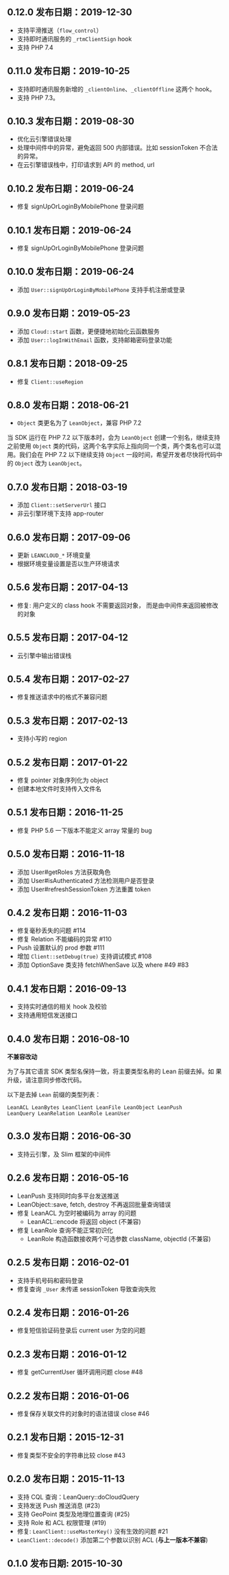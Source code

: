 
0.12.0 发布日期：2019-12-30
----

* 支持平滑推送（`flow_control`）
* 支持即时通讯服务的 `_rtmClientSign` hook
* 支持 PHP 7.4

0.11.0 发布日期：2019-10-25
----

* 支持即时通讯服务新增的 `_clientOnline`、`_clientOffline` 这两个 hook。
* 支持 PHP 7.3。

0.10.3 发布日期：2019-08-30
----

* 优化云引擎错误处理
* 处理中间件中的异常，避免返回 500 内部错误。比如 sessionToken 不合法的异常。
* 在云引擎错误栈中，打印请求到 API 的 method, url

0.10.2 发布日期：2019-06-24
----

* 修复 signUpOrLoginByMobilePhone 登录问题

0.10.1 发布日期：2019-06-24
----

* 修复 signUpOrLoginByMobilePhone 登录问题

0.10.0 发布日期：2019-06-24
----

- 添加 `User::signUpOrLoginByMobilePhone` 支持手机注册或登录

0.9.0 发布日期：2019-05-23
----

- 添加 `Cloud::start` 函数，更便捷地初始化云函数服务
- 添加 `User::logInWithEmail` 函数，支持邮箱密码登录功能

0.8.1 发布日期：2018-09-25
----

- 修复 `Client::useRegion`

0.8.0 发布日期：2018-06-21
----

- `Object` 类更名为了 `LeanObject`，兼容 PHP 7.2

当 SDK 运行在 PHP 7.2 以下版本时，会为 `LeanObject` 创建一个别名，继续支持之前使用 `Object` 类的代码，这两个名字实际上指向同一个类，两个类名也可以混用。我们会在 PHP 7.2 以下继续支持 `Object` 一段时间，希望开发者尽快将代码中的 `Object` 改为 `LeanObject`。

0.7.0 发布日期：2018-03-19
----

* 添加 `Client::setServerUrl` 接口
* 非云引擎环境下支持 app-router

0.6.0 发布日期：2017-09-06
----

* 更新 `LEANCLOUD_*` 环境变量
* 根据环境变量设置是否以生产环境请求

0.5.6 发布日期：2017-04-13
----

* 修复: 用户定义的 class hook 不需要返回对象，
    而是由中间件来返回被修改的对象

0.5.5 发布日期：2017-04-12
----

* 云引擎中输出错误栈

0.5.4 发布日期：2017-02-27
----

* 修复推送请求中的格式不兼容问题

0.5.3 发布日期：2017-02-13
----

* 支持小写的 region

0.5.2 发布日期：2017-01-22
----

* 修复 pointer 对象序列化为 object
* 创建本地文件时支持传入文件名

0.5.1 发布日期：2016-11-25
----

* 修复 PHP 5.6 一下版本不能定义 array 常量的 bug

0.5.0 发布日期：2016-11-18
----

* 添加 User#getRoles 方法获取角色
* 添加 User#isAuthenticated 方法检测用户是否登录
* 添加 User#refreshSessionToken 方法重置 token

0.4.2 发布日期：2016-11-03
----

* 修复毫秒丢失的问题 #114
* 修复 Relation 不能编码的异常 #110
* Push 设置默认的 prod 参数 #111
* 增加 `Client::setDebug(true)` 支持调试模式 #108
* 添加 OptionSave 类支持 fetchWhenSave 以及 where #49 #83

0.4.1 发布日期：2016-09-13
----

* 支持实时通信的相关 hook 及校验
* 支持通用短信发送接口

0.4.0 发布日期：2016-08-10
----

**不兼容改动**

为了与其它语言 SDK 类型名保持一致，将主要类型名称的 Lean 前缀去掉。如
果升级，请注意同步修改代码。

以下是去掉 `Lean` 前缀的类型列表：

```
LeanACL LeanBytes LeanClient LeanFile LeanObject LeanPush
LeanQuery LeanRelation LeanRole LeanUser
```

0.3.0 发布日期：2016-06-30
----

* 支持云引擎，及 Slim 框架的中间件

0.2.6 发布日期：2016-05-16
----

* LeanPush 支持同时向多平台发送推送
* LeanObject::save, fetch, destroy 不再返回批量查询错误
* 修复 LeanACL 为空时被编码为 array 的问题
  - LeanACL::encode 将返回 object (不兼容)
* 修复 LeanRole 查询不能正常初识化
  - LeanRole 构造函数接收两个可选参数 className, objectId (不兼容)

0.2.5 发布日期：2016-02-01
----
* 支持手机号码和密码登录
* 修复查询 `_User` 未传递 sessionToken 导致查询失败

0.2.4 发布日期：2016-01-26
----

* 修复短信验证码登录后 current user 为空的问题

0.2.3 发布日期：2016-01-12
----

* 修复 getCurrentUser 循环调用问题 close #48

0.2.2 发布日期：2016-01-06
----

* 修复保存关联文件的对象时的语法错误 close #46

0.2.1 发布日期：2015-12-31
----

* 修复类型不安全的字符串比较 close #43

0.2.0 发布日期：2015-11-13
----
* 支持 CQL 查询：LeanQuery::doCloudQuery
* 支持发送 Push 推送消息 (#23)
* 支持 GeoPoint 类型及地理位置查询 (#25)
* 支持 Role 和 ACL 权限管理 (#19)
* 修复: `LeanClient::useMasterKey()` 没有生效的问题 #21
* `LeanClient::decode()` 添加第二个参数以识别 ACL
  (**与上一版本不兼容**)

0.1.0 发布日期: 2015-10-30
----
